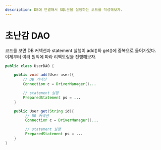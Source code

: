 ```yaml
---
description: DB에 연결해서 SQL문을 실행하는 코드를 작성해보자.
---
```


# 초난감 DAO

코드를 보면 DB 커넥션과 statement 실행이 add\(\)와 get\(\)에 중복으로 들어가있다. 이제부터 여러 원칙에 따라 리팩토링을 진행해보자.

```java
public class UserDAO {

    public void add(User user){
        // DB 커넥션
        Connection c = DriverManager()...

        // statement 실행
        PreparedStatement ps = ...
    }

    public User get(String id){
         // DB 커넥션
         Connection c = DriverManager()...

         // statement 실행
         PreparedStatement ps = ...       
    }
}
```

